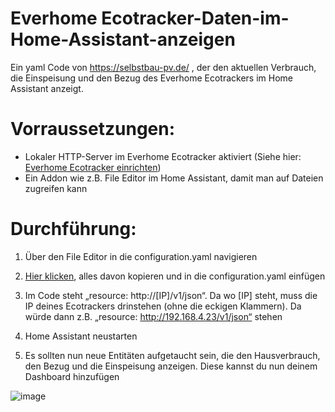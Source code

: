 # Everhome Ecotracker-Daten-im-Home-Assistant-anzeigen
Ein yaml Code von https://selbstbau-pv.de/ , der den aktuellen Verbrauch, die Einspeisung und den Bezug des Everhome Ecotrackers im Home Assistant anzeigt.

# Vorraussetzungen:
- Lokaler HTTP-Server im Everhome Ecotracker aktiviert (Siehe hier: [Everhome Ecotracker einrichten](https://selbstbau-pv.de/wiki/everhome-ecotracker-einrichten-smart-micro-solar/))
- Ein Addon wie z.B. File Editor im Home Assistant, damit man auf Dateien zugreifen kann

# Durchführung:
1. Über den File Editor in die configuration.yaml navigieren
   
2. [Hier klicken](https://selbstbau-pv.de/wp-content/uploads/2024/08/Ecotracker-Code.txt), alles davon kopieren und in die configuration.yaml einfügen
   
3. Im Code steht „resource: http://[IP]/v1/json“. Da wo [IP] steht,  muss die IP deines Ecotrackers drinstehen (ohne die eckigen Klammern). Da würde dann z.B. „resource: http://192.168.4.23/v1/json“ stehen
   
4. Home Assistant neustarten
   
5. Es sollten nun neue Entitäten aufgetaucht sein, die den Hausverbrauch, den Bezug und die Einspeisung anzeigen. Diese kannst du nun deinem Dashboard hinzufügen

![image](https://github.com/user-attachments/assets/2ef17906-0538-43e1-8889-02e9f2f4d398)
